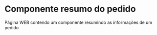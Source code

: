 # Componente resumo do pedido
 Página WEB contendo um componente resumindo as informações de um pedido
